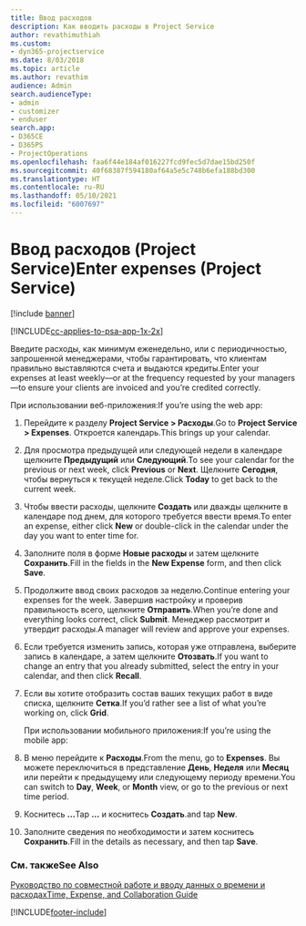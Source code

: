 ```yaml
---
title: Ввод расходов
description: Как вводить расходы в Project Service
author: revathimuthiah
ms.custom:
- dyn365-projectservice
ms.date: 8/03/2018
ms.topic: article
ms.author: revathim
audience: Admin
search.audienceType:
- admin
- customizer
- enduser
search.app:
- D365CE
- D365PS
- ProjectOperations
ms.openlocfilehash: faa6f44e184af016227fcd9fec5d7dae15bd250f
ms.sourcegitcommit: 40f68387f594180af64a5e5c748b6efa188bd300
ms.translationtype: HT
ms.contentlocale: ru-RU
ms.lasthandoff: 05/10/2021
ms.locfileid: "6007697"
---
```

# <a name="enter-expenses-project-service"></a><span data-ttu-id="6dd5d-103">Ввод расходов (Project Service)</span><span class="sxs-lookup"><span data-stu-id="6dd5d-103">Enter expenses (Project Service)</span></span>

[!include [banner](../includes/psa-now-project-operations.md)]

[!INCLUDE[cc-applies-to-psa-app-1x-2x](../includes/cc-applies-to-psa-app-1x-2x.md)]

<span data-ttu-id="6dd5d-104">Введите расходы, как минимум еженедельно, или с периодичностью, запрошенной менеджерами, чтобы гарантировать, что клиентам правильно выставляются счета и выдаются кредиты.</span><span class="sxs-lookup"><span data-stu-id="6dd5d-104">Enter your expenses at least weekly—or at the frequency requested by your managers—to ensure your clients are invoiced and you’re credited correctly.</span></span>  
  
 <span data-ttu-id="6dd5d-105">При использовании веб-приложения:</span><span class="sxs-lookup"><span data-stu-id="6dd5d-105">If you’re using the web app:</span></span>  
  
1. <span data-ttu-id="6dd5d-106">Перейдите к разделу **Project Service > Расходы**.</span><span class="sxs-lookup"><span data-stu-id="6dd5d-106">Go to **Project Service > Expenses**.</span></span> <span data-ttu-id="6dd5d-107">Откроется календарь.</span><span class="sxs-lookup"><span data-stu-id="6dd5d-107">This brings up your calendar.</span></span>  
  
2. <span data-ttu-id="6dd5d-108">Для просмотра предыдущей или следующей недели в календаре щелкните **Предыдущий** или **Следующий**.</span><span class="sxs-lookup"><span data-stu-id="6dd5d-108">To see your calendar for the previous or next week, click **Previous** or **Next**.</span></span> <span data-ttu-id="6dd5d-109">Щелкните **Сегодня**, чтобы вернуться к текущей неделе.</span><span class="sxs-lookup"><span data-stu-id="6dd5d-109">Click **Today** to get back to the current week.</span></span>  
  
3. <span data-ttu-id="6dd5d-110">Чтобы ввести расходы, щелкните **Создать** или дважды щелкните в календаре под днем, для которого требуется ввести время.</span><span class="sxs-lookup"><span data-stu-id="6dd5d-110">To enter an expense, either click **New** or double-click in the calendar under the day you want to enter time for.</span></span>  
  
4. <span data-ttu-id="6dd5d-111">Заполните поля в форме **Новые расходы** и затем щелкните **Сохранить**.</span><span class="sxs-lookup"><span data-stu-id="6dd5d-111">Fill in the fields in the **New Expense** form, and then click **Save**.</span></span>  
  
5. <span data-ttu-id="6dd5d-112">Продолжите ввод своих расходов за неделю.</span><span class="sxs-lookup"><span data-stu-id="6dd5d-112">Continue entering your expenses for the week.</span></span> <span data-ttu-id="6dd5d-113">Завершив настройку и проверив правильность всего, щелкните **Отправить**.</span><span class="sxs-lookup"><span data-stu-id="6dd5d-113">When you’re done and everything looks correct, click **Submit**.</span></span> <span data-ttu-id="6dd5d-114">Менеджер рассмотрит и утвердит расходы.</span><span class="sxs-lookup"><span data-stu-id="6dd5d-114">A manager will review and approve your expenses.</span></span>  
  
6. <span data-ttu-id="6dd5d-115">Если требуется изменить запись, которая уже отправлена, выберите запись в календаре, а затем щелкните **Отозвать**.</span><span class="sxs-lookup"><span data-stu-id="6dd5d-115">If you want to change an entry that you already submitted, select the entry in your calendar, and then click **Recall**.</span></span>  
  
7. <span data-ttu-id="6dd5d-116">Если вы хотите отобразить состав ваших текущих работ в виде списка, щелкните **Сетка**.</span><span class="sxs-lookup"><span data-stu-id="6dd5d-116">If you’d rather see a list of what you’re working on, click **Grid**.</span></span>  
  
   <span data-ttu-id="6dd5d-117">При использовании мобильного приложения:</span><span class="sxs-lookup"><span data-stu-id="6dd5d-117">If you’re using the mobile app:</span></span>  
  
8. <span data-ttu-id="6dd5d-118">В меню перейдите к **Расходы**.</span><span class="sxs-lookup"><span data-stu-id="6dd5d-118">From the menu, go to **Expenses**.</span></span>     <span data-ttu-id="6dd5d-119">Вы можете переключиться в представление **День**, **Неделя** или **Месяц** или перейти к предыдущему или следующему периоду времени.</span><span class="sxs-lookup"><span data-stu-id="6dd5d-119">You can switch to **Day**, **Week**, or **Month** view, or go to the previous or next time period.</span></span>  
  
9. <span data-ttu-id="6dd5d-120">Коснитесь **…**</span><span class="sxs-lookup"><span data-stu-id="6dd5d-120">Tap **…**</span></span> <span data-ttu-id="6dd5d-121">и коснитесь **Создать**.</span><span class="sxs-lookup"><span data-stu-id="6dd5d-121">and tap **New**.</span></span>  
  
10. <span data-ttu-id="6dd5d-122">Заполните сведения по необходимости и затем коснитесь **Сохранить**.</span><span class="sxs-lookup"><span data-stu-id="6dd5d-122">Fill in the details as necessary, and then tap **Save**.</span></span>  
  
### <a name="see-also"></a><span data-ttu-id="6dd5d-123">См. также</span><span class="sxs-lookup"><span data-stu-id="6dd5d-123">See Also</span></span>  
 [<span data-ttu-id="6dd5d-124">Руководство по совместной работе и вводу данных о времени и расходах</span><span class="sxs-lookup"><span data-stu-id="6dd5d-124">Time, Expense, and Collaboration Guide</span></span>](../psa/time-expense-collaboration-guide.md)


[!INCLUDE[footer-include](../includes/footer-banner.md)]